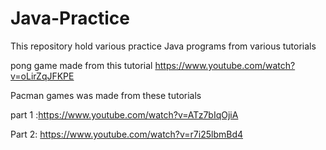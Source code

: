 # Java-Practice
This repository hold various practice Java programs from various tutorials


pong game made from this tutorial https://www.youtube.com/watch?v=oLirZqJFKPE

Pacman games was made from these tutorials 

part 1 :https://www.youtube.com/watch?v=ATz7bIqOjiA 

Part 2: https://www.youtube.com/watch?v=r7i25lbmBd4
